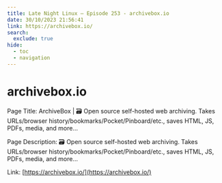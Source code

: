 ```yaml
---
title: Late Night Linux – Episode 253 - archivebox.io
date: 30/10/2023 21:56:41
link: https://archivebox.io/
search:
  exclude: true
hide:
  - toc
  - navigation
---
```


# archivebox.io

Page Title: ArchiveBox | 🗃 Open source self-hosted web archiving. Takes URLs/browser history/bookmarks/Pocket/Pinboard/etc., saves HTML, JS, PDFs, media, and more…

Page Description: 🗃 Open source self-hosted web archiving. Takes URLs/browser history/bookmarks/Pocket/Pinboard/etc., saves HTML, JS, PDFs, media, and more… 

Link: [https://archivebox.io/](https://archivebox.io/)